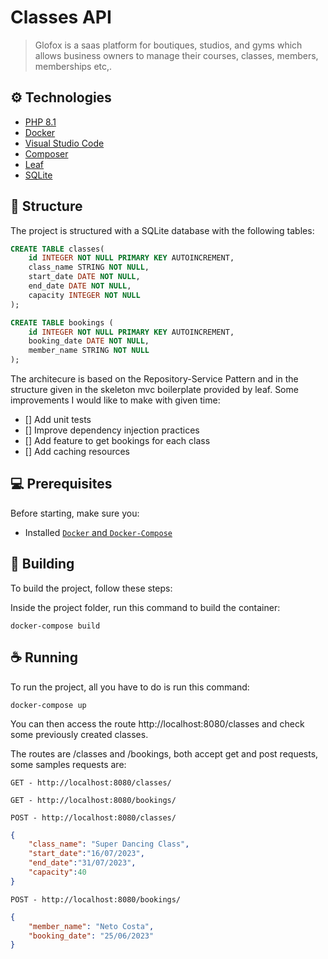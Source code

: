 # Classes API

> Glofox is a saas platform for boutiques, studios, and gyms which allows business owners to manage
their courses, classes, members, memberships etc,.


## ⚙️ Technologies

* [PHP 8.1](https://www.php.net/releases/8.1/en.php)
* [Docker](https://www.docker.com/)
* [Visual Studio Code](https://code.visualstudio.com/)
* [Composer](https://getcomposer.org/)
* [Leaf](https://leafphp.dev/)
* [SQLite](https://www.sqlite.org/index.html)

## 🧱 Structure
The project is structured with a SQLite database with the following tables:
```sql
CREATE TABLE classes(
    id INTEGER NOT NULL PRIMARY KEY AUTOINCREMENT,
    class_name STRING NOT NULL,
    start_date DATE NOT NULL,
    end_date DATE NOT NULL,
    capacity INTEGER NOT NULL
);

CREATE TABLE bookings (
    id INTEGER NOT NULL PRIMARY KEY AUTOINCREMENT,
    booking_date DATE NOT NULL,
    member_name STRING NOT NULL
);
```
The architecure is based on the Repository-Service Pattern and in the structure given in the skeleton mvc boilerplate provided by leaf.
Some improvements I would like to make with given time:

- [] Add unit tests
- [] Improve dependency injection practices
- [] Add feature to get bookings for each class
- [] Add caching resources

## 💻 Prerequisites

Before starting, make sure you:
* Installed [`Docker` and `Docker-Compose`](https://docs.docker.com/compose/install/)


## 🚀 Building

To build the project, follow these steps:

Inside the project folder, run this command to build the container:
```
docker-compose build
```


## ☕  Running
To run the project, all you have to do is run this command:

```
docker-compose up

```
You can then access the route http://localhost:8080/classes and check some previously created classes.

The routes are /classes and /bookings, both accept get and post requests, some samples requests are:

`GET - http://localhost:8080/classes/`

`GET - http://localhost:8080/bookings/`

`POST - http://localhost:8080/classes/`
```json
{
    "class_name": "Super Dancing Class",
    "start_date":"16/07/2023",
    "end_date":"31/07/2023",
    "capacity":40
}
```

`POST - http://localhost:8080/bookings/`
```json
{
    "member_name": "Neto Costa",
    "booking_date": "25/06/2023"
}
```

